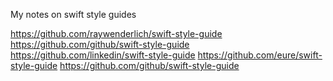 My notes on swift style guides<!--more--> 

https://github.com/raywenderlich/swift-style-guide  https://github.com/github/swift-style-guide  https://github.com/linkedin/swift-style-guide  https://github.com/eure/swift-style-guide
https://github.com/github/swift-style-guide